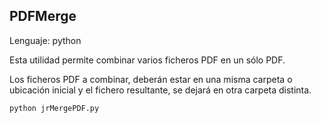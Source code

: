 
## PDFMerge

Lenguaje: python

Esta utilidad permite combinar varios ficheros PDF en un sólo PDF.

Los ficheros PDF a combinar, deberán estar en una misma carpeta o ubicación inicial y el fichero resultante, se dejará en otra carpeta distinta.

```
python jrMergePDF.py
```